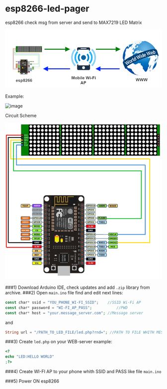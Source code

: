 # esp8266-led-pager
esp8266 check msg from server and send to MAX7219 LED Matrix

![image](https://github.com/sw3nlab/esp8266-led-pager/blob/master/title.png)

Example:

![image](https://github.com/sw3nlab/esp8266-led-pager/blob/master/esp-led-pager.gif)

Circuit Scheme

![image](https://github.com/sw3nlab/esp8266-led-pager/blob/master/pager.png)

###1) Download  Arduino IDE, check updates and add `.zip` library from archive.
###2) Open `main.ino` file find and edit next lines:

```php
const char* ssid = "YOU_PHONE_WI-FI_SSID";    //SSID Wi-Fi AP
const char* password = "WI-FI_AP_PASS";           //PWD
const char* host = "your.message_server.com"; //Message server 
```
and
```php
String url = "/PATH_TO_LED_FILE/led.php?rnd="; //PATH TO FILE WHITH MESSAGE (like: "/led.php?rnd=")
```
###3) Create `led.php` on your WEB-server 
example:
 ```php
 <?
 echo "LED:HELLO WORLD"
 ;?>
 ```
 
 ###4) Create WI-FI AP to your phone whith SSID and PASS like file `main.ino`
 
 ###5) Power ON esp8266
